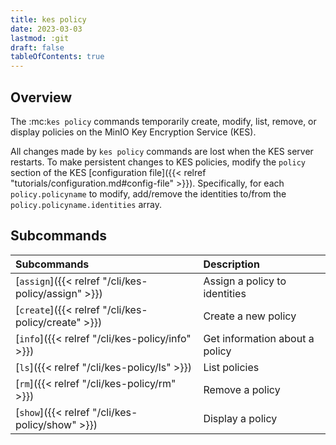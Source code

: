 ```yaml
---
title: kes policy
date: 2023-03-03
lastmod: :git
draft: false
tableOfContents: true
---
```


## Overview


The :mc:`kes policy` commands temporarily create, modify, list, remove, or display policies on the MinIO Key Encryption Service (KES). 

All changes made by `kes policy` commands are lost when the KES server restarts. 
To make persistent changes to KES policies, modify the `policy` section of the KES [configuration file]({{< relref "tutorials/configuration.md#config-file" >}}).
 Specifically, for each `policy.policyname` to modify, add/remove the identities to/from the `policy.policyname.identities` array.

## Subcommands

|Subcommands                                         |Description                     |
|:---------------------------------------------------|:-------------------------------|
|[`assign`]({{< relref "/cli/kes-policy/assign" >}}) |Assign a policy to identities   |
|[`create`]({{< relref "/cli/kes-policy/create" >}}) |Create a new policy             |
|[`info`]({{< relref "/cli/kes-policy/info" >}})     |Get information about a policy  |
|[`ls`]({{< relref "/cli/kes-policy/ls" >}})         |List policies                   |
|[`rm`]({{< relref "/cli/kes-policy/rm" >}})         |Remove a policy                 |
|[`show`]({{< relref "/cli/kes-policy/show" >}})     |Display a policy                |
